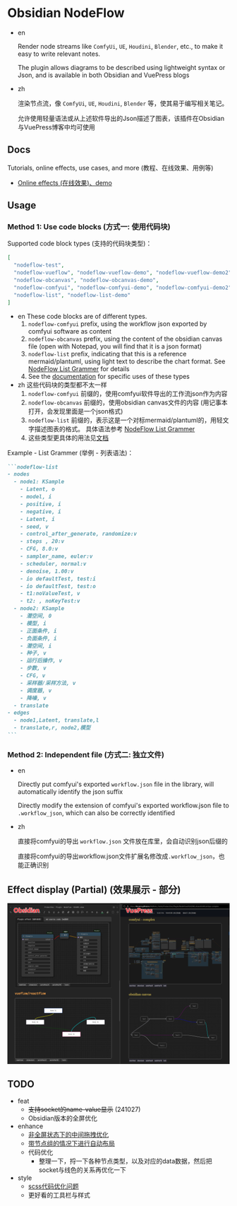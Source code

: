 # Obsidian NodeFlow

- en

  Render node streams like `ComfyUi`, `UE`, `Houdini`, `Blender`, etc., to make it easy to write relevant notes.

  The plugin allows diagrams to be described using lightweight syntax or Json, and is available in both Obsidian and VuePress blogs
- zh
  
  渲染节点流，像 `ComfyUi`, `UE`, `Houdini`, `Blender` 等，使其易于编写相关笔记。

  允许使用轻量语法或从上述软件导出的Json描述了图表，该插件在Obsidian与VuePress博客中均可使用
  
## Docs

Tutorials, online effects, use cases, and more (教程、在线效果、用例等)

- [Online effects (在线效果)、demo](https://linczero.github.io/MdNote_Public/ProductDoc/Plugin/NodeFlow/README.show.html)

## Usage

### Method 1: Use code blocks (方式一: 使用代码块)

Supported code block types (支持的代码块类型)：

```json
[
  "nodeflow-test",
  "nodeflow-vueflow", "nodeflow-vueflow-demo", "nodeflow-vueflow-demo2", "nodeflow-vueflow-demo3",
  "nodeflow-obcanvas", "nodeflow-obcanvas-demo",
  "nodeflow-comfyui", "nodeflow-comfyui-demo", "nodeflow-comfyui-demo2",
  "nodeflow-list", "nodeflow-list-demo"
]
```

- en
  These code blocks are of different types.
  1. `nodeflow-comfyui` prefix, using the workflow json exported by comfyui software as content
  2. `nodeflow-obcanvas` prefix, using the content of the obsidian canvas file (open with Notepad, you will find that it is a json format)
  3. `nodeflow-list` prefix, indicating that this is a reference mermaid/plantuml, using light text to describe the chart format.
    See [NodeFlow List Grammer](https://linczero.github.io/MdNote_Public/ProductDoc/Plugin/NodeFlow/docs/zh/NodeFlow%20List%20Grammer.html) for details
  4. See the [documentation](https://linczero.github.io/MdNote_Public/ProductDoc/Plugin/NodeFlow/README.show.html) for specific uses of these types
- zh
  这些代码块的类型都不太一样
  1. `nodeflow-comfyui` 前缀的，使用comfyui软件导出的工作流json作为内容
  2. `nodeflow-obcanvas` 前缀的，使用obsidian canvas文件的内容 (用记事本打开，会发现里面是一个json格式)
  3. `nodeflow-list` 前缀的，表示这是一个对标mermaid/plantuml的，用轻文字描述图表的格式。
    具体语法参考 [NodeFlow List Grammer](https://linczero.github.io/MdNote_Public/ProductDoc/Plugin/NodeFlow/docs/zh/NodeFlow%20List%20Grammer.html)
  4. 这些类型更具体的用法见[文档](https://linczero.github.io/MdNote_Public/ProductDoc/Plugin/NodeFlow/README.show.htm)

Example - List Grammer (举例 - 列表语法)：

````md
```nodeflow-list
- nodes
  - node1: KSample
    - Latent, o
    - model, i
    - positive, i
    - negative, i
    - Latent, i
    - seed, v
    - control_after_generate, randomize:v
    - steps , 20:v
    - CFG, 8.0:v
    - sampler_name, euler:v
    - scheduler, normal:v
    - denoise, 1.00:v
    - io defaultTest, test:i
    - io defaultTest, test:o
    - t1:noValueTest, v
    - t2: , noKeyTest:v
  - node2: KSample
    - 潜空间, 0
    - 模型, i
    - 正面条件, i
    - 负面条件, i
    - 潜空间, i
    - 种子, v
    - 运行后操作, v
    - 步数, v
    - CFG, v
    - 采样器/采样方法, v
    - 调度器, v
    - 降噪, v
  - translate
- edges
  - node1,Latent, translate,l
  - translate,r, node2,模型
```
````

### Method 2: Independent file (方式二: 独立文件)

- en
  
  Directly put comfyui's exported `workflow.json` file in the library, will automatically identify the json suffix

  Directly modify the extension of comfyui's exported workflow.json file to `.workflow_json`, which can also be correctly identified
- zh
  
  直接将comfyui的导出 `workflow.json` 文件放在库里，会自动识别json后缀的
  
  直接将comfyui的导出workflow.json文件扩展名修改成`.workflow_json`，也能正确识别

## Effect display (Partial) (效果展示 - 部分)

![](./docs/image.png)

## TODO

- feat
  - ~~支持socket的name-value显示~~ (241027)
  - Obsidian版本的全屏优化
- enhance
  - [非全屏状态下的中间拖拽优化](https://github.com/bcakmakoglu/vue-flow/issues/1557)
  - [带节点组的情况下进行自动布局](https://github.com/bcakmakoglu/vue-flow/discussions/1658)
  - 代码优化
    - 整理一下，捋一下各种节点类型，以及对应的data数据，然后把socket与线色的关系再优化一下
- style
  - [scss代码优化问题](ttps://github.com/pipe01/esbuild-plugin-vue3/issues/30)
  - 更好看的工具栏与样式
